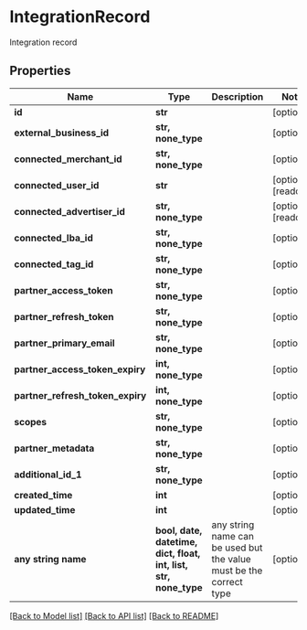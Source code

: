 # IntegrationRecord

Integration record

## Properties
Name | Type | Description | Notes
------------ | ------------- | ------------- | -------------
**id** | **str** |  | [optional] 
**external_business_id** | **str, none_type** |  | [optional] 
**connected_merchant_id** | **str, none_type** |  | [optional] 
**connected_user_id** | **str** |  | [optional] [readonly] 
**connected_advertiser_id** | **str, none_type** |  | [optional] [readonly] 
**connected_lba_id** | **str, none_type** |  | [optional] 
**connected_tag_id** | **str, none_type** |  | [optional] 
**partner_access_token** | **str, none_type** |  | [optional] 
**partner_refresh_token** | **str, none_type** |  | [optional] 
**partner_primary_email** | **str, none_type** |  | [optional] 
**partner_access_token_expiry** | **int, none_type** |  | [optional] 
**partner_refresh_token_expiry** | **int, none_type** |  | [optional] 
**scopes** | **str, none_type** |  | [optional] 
**partner_metadata** | **str, none_type** |  | [optional] 
**additional_id_1** | **str, none_type** |  | [optional] 
**created_time** | **int** |  | [optional] 
**updated_time** | **int** |  | [optional] 
**any string name** | **bool, date, datetime, dict, float, int, list, str, none_type** | any string name can be used but the value must be the correct type | [optional]

[[Back to Model list]](../README.md#documentation-for-models) [[Back to API list]](../README.md#documentation-for-api-endpoints) [[Back to README]](../README.md)


